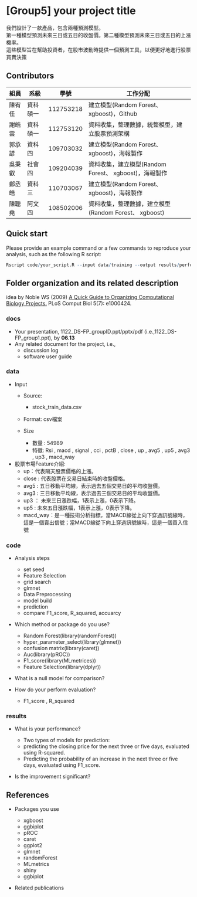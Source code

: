 # [Group5] your project title
我們設計了一款產品，包含兩種預測模型。<br>第一種模型預測未來三日或五日的收盤價。第二種模型預測未來三日或五日的上漲機率。<br>這些模型旨在幫助投資者，在股市波動時提供一個預測工具，以便更好地進行股票買賣決策

## Contributors
|組員|系級|學號|工作分配|
|-|-|-|-|
|陳宥任|資科碩一|112753218|建立模型(Random Forest、 xgboost)，Github| 
|謝皓雲|資科碩一|112753120|資料收集，整理數據，統整模型，建立股票預測架構|
|郭承諺|資科四|109703032|建立模型(Random Forest、 xgboost)，海報製作|
|吳秉叡|社會四|109204039|資料收集，建立模型(Random Forest、 xgboost)，海報製作|
|鄭丞皓|資科三|110703067|建立模型(Random Forest、 xgboost)，海報製作|
|陳聰堯|阿文四|108502006|資料收集，整理數據，建立模型(Random Forest、 xgboost)|
## Quick start
Please provide an example command or a few commands to reproduce your analysis, such as the following R script:
```R
Rscript code/your_script.R --input data/training --output results/performance.tsv
```

## Folder organization and its related description
idea by Noble WS (2009) [A Quick Guide to Organizing Computational Biology Projects.](https://journals.plos.org/ploscompbiol/article?id=10.1371/journal.pcbi.1000424) PLoS Comput Biol 5(7): e1000424.

### docs
* Your presentation, 1122_DS-FP_groupID.ppt/pptx/pdf (i.e.,1122_DS-FP_group1.ppt), by **06.13**
* Any related document for the project, i.e.,
  * discussion log
  * software user guide

### data
* Input
  * Source:<br>
     * stock_train_data.csv

  * Format:  csv檔案
  * Size<br>
     * 數量 : 54989<br>
     * 特徵: Rsi , macd , signal , cci , pctB , close , up , avg5 , up5 , avg3 , up3 , macd_way <br>
* 股票市場Feature介紹:
     * up：代表隔天股票價格的上漲。
     * close : 代表股票在交易日結束時的收盤價格。
     * avg5 : 五日移動平均線，表示過去五個交易日的平均收盤價。
     * avg3 : 三日移動平均線，表示過去三個交易日的平均收盤價。
     * up3 ： 未來三日漲跌幅，1表示上漲，0表示下降。
     * up5 :  未來五日漲跌幅，1表示上漲，0表示下降。
     * macd_way：是一種技術分析指標，當MACD線從上向下穿過訊號線時，這是一個賣出信號；當MACD線從下向上穿過訊號線時，這是一個買入信號
 
### code
* Analysis steps
  *  set seed
  *  Feature Selection
  *  grid search
  *  glmnet
  *  Data Preprocessing
  *  model build
  *  prediction
  *  compare F1_score, R_squared, accuarcy

 
* Which method or package do you use?
  * Random Forest(library(randomForest))
  * hyper_parameter_select(library(glmnet))
  * confusion matrix(library(caret))
  * Auc(library(pROC))
  * F1_score(library(MLmetrices))
  * Feature Selection(library(dplyr))<br>
 
* What is a null model for comparison?
* How do your perform evaluation?
  *  F1_score , R_squared 

### results
* What is your performance?
  * Two types of models for prediction:
  * predicting the closing price for the next three or five days, evaluated using R-squared.
  * Predicting the probability of an increase in the next three or five days, evaluated using F1_score.

 

* Is the improvement significant?

## References
* Packages you use
  * xgboost
  * ggbiplot
  * pROC
  * caret
  * ggplot2
  * glmnet
  * randomForest
  * MLmetrics
  * shiny
  * ggbiplot
 

* Related publications

